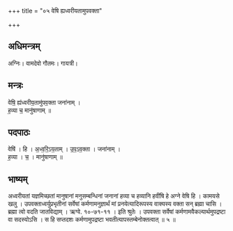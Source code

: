 +++
title = "०५ वेषि ह्यध्वरीयतामुपवक्ता"

+++
## अधिमन्त्रम्
अग्निः। वामदेवो गौतमः। गायत्री।

## मन्त्रः
वेषि॒ ह्य॑ध्वरीय॒तामु॑पव॒क्ता जना॑नाम् ।  
ह॒व्या च॒ मानु॑षाणाम् ॥

## पदपाठः
वेषि॑ । हि । अ॒ध्व॒रि॒ऽय॒ताम् । उ॒प॒ऽव॒क्ता । जना॑नाम् ।  
ह॒व्या । च॒ । मानु॑षाणाम् ॥

## भाष्यम्
अध्वरीयतां यज्ञमिच्छतां मानुषानां मनुसम्बन्धिनां जनानां हव्या च हव्यानि हवींषि हे अग्ने वेषि हि । कामयसे खलु । उपवक्ताध्वर्युप्रभृतीनां सर्वेषां कर्मणामनुज्ञार्थं मां प्रनयेत्यादिरूपस्य वाक्यस्य वक्ता सन् ब्रह्मा चासि । ब्रह्मा त्वो वदति जातविद्याम् । ऋग्वे. १०-७१-११ । इति श्रुतेः । उपवक्ता सर्वेषां कर्मणामवैकल्यार्थमुपद्रष्टा वा सदस्योऽसि । स हि सप्तदशः कर्मणामुपद्रष्टा भवतीत्यापस्तम्बेनोक्तत्वात् ॥ ५ ॥